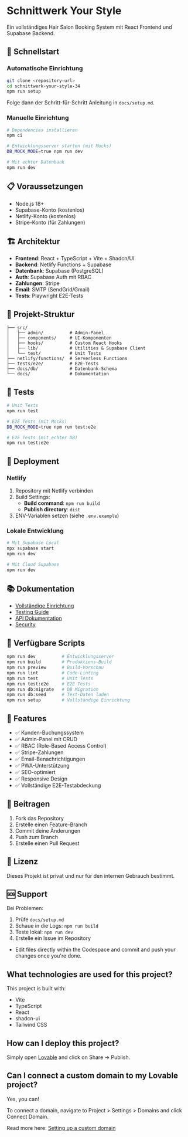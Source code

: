 # Schnittwerk Your Style

Ein vollständiges Hair Salon Booking System mit React Frontend und Supabase Backend.

## 🚀 Schnellstart

### Automatische Einrichtung

```bash
git clone <repository-url>
cd schnittwerk-your-style-34
npm run setup
```

Folge dann der Schritt-für-Schritt Anleitung in `docs/setup.md`.

### Manuelle Einrichtung

```bash
# Dependencies installieren
npm ci

# Entwicklungsserver starten (mit Mocks)
DB_MOCK_MODE=true npm run dev

# Mit echter Datenbank
npm run dev
```

## 📋 Voraussetzungen

- Node.js 18+
- Supabase-Konto (kostenlos)
- Netlify-Konto (kostenlos)
- Stripe-Konto (für Zahlungen)

## 🏗️ Architektur

- **Frontend**: React + TypeScript + Vite + Shadcn/UI
- **Backend**: Netlify Functions + Supabase
- **Datenbank**: Supabase (PostgreSQL)
- **Auth**: Supabase Auth mit RBAC
- **Zahlungen**: Stripe
- **Email**: SMTP (SendGrid/Gmail)
- **Tests**: Playwright E2E-Tests

## 📁 Projekt-Struktur

```
├── src/
│   ├── admin/          # Admin-Panel
│   ├── components/     # UI-Komponenten
│   ├── hooks/          # Custom React Hooks
│   ├── lib/            # Utilities & Supabase Client
│   └── test/           # Unit Tests
├── netlify/functions/  # Serverless Functions
├── tests/e2e/          # E2E-Tests
├── docs/db/            # Datenbank-Schema
└── docs/               # Dokumentation
```

## 🧪 Tests

```bash
# Unit Tests
npm run test

# E2E Tests (mit Mocks)
DB_MOCK_MODE=true npm run test:e2e

# E2E Tests (mit echter DB)
npm run test:e2e
```

## 🚀 Deployment

### Netlify

1. Repository mit Netlify verbinden
2. Build Settings:
   - **Build command**: `npm run build`
   - **Publish directory**: `dist`
3. ENV-Variablen setzen (siehe `.env.example`)

### Lokale Entwicklung

```bash
# Mit Supabase Local
npx supabase start
npm run dev

# Mit Cloud Supabase
npm run dev
```

## 📚 Dokumentation

- [Vollständige Einrichtung](docs/setup.md)
- [Testing Guide](docs/testing.md)
- [API Dokumentation](docs/booking-engine-api.md)
- [Security](docs/security-implementation-summary.md)

## 🔧 Verfügbare Scripts

```bash
npm run dev          # Entwicklungsserver
npm run build        # Produktions-Build
npm run preview      # Build-Vorschau
npm run lint         # Code-Linting
npm run test         # Unit Tests
npm run test:e2e     # E2E Tests
npm run db:migrate   # DB Migration
npm run db:seed      # Test-Daten laden
npm run setup        # Vollständige Einrichtung
```

## 🎯 Features

- ✅ Kunden-Buchungssystem
- ✅ Admin-Panel mit CRUD
- ✅ RBAC (Role-Based Access Control)
- ✅ Stripe-Zahlungen
- ✅ Email-Benachrichtigungen
- ✅ PWA-Unterstützung
- ✅ SEO-optimiert
- ✅ Responsive Design
- ✅ Vollständige E2E-Testabdeckung

## 🤝 Beitragen

1. Fork das Repository
2. Erstelle einen Feature-Branch
3. Commit deine Änderungen
4. Push zum Branch
5. Erstelle einen Pull Request

## 📄 Lizenz

Dieses Projekt ist privat und nur für den internen Gebrauch bestimmt.

## 🆘 Support

Bei Problemen:
1. Prüfe `docs/setup.md`
2. Schaue in die Logs: `npm run build`
3. Teste lokal: `npm run dev`
4. Erstelle ein Issue im Repository
- Edit files directly within the Codespace and commit and push your changes once you're done.

## What technologies are used for this project?

This project is built with:

- Vite
- TypeScript
- React
- shadcn-ui
- Tailwind CSS

## How can I deploy this project?

Simply open [Lovable](https://lovable.dev/projects/af61227d-37d6-4d60-be1b-2001fe1ba413) and click on Share -> Publish.

## Can I connect a custom domain to my Lovable project?

Yes, you can!

To connect a domain, navigate to Project > Settings > Domains and click Connect Domain.

Read more here: [Setting up a custom domain](https://docs.lovable.dev/tips-tricks/custom-domain#step-by-step-guide)
